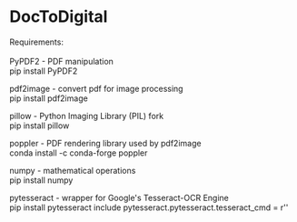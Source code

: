 # DocToDigital

Requirements:\
\
PyPDF2  - PDF manipulation\
pip install PyPDF2
  
pdf2image - convert pdf for image processing\
  pip install pdf2image
  
pillow - Python Imaging Library (PIL) fork\
  pip install pillow
  
poppler - PDF rendering library used by pdf2image\
  conda install -c conda-forge poppler 
  
numpy - mathematical operations\
  pip install numpy
  
pytesseract - wrapper for Google's Tesseract-OCR Engine\
  pip install pytesseract
  include pytesseract.pytesseract.tesseract_cmd = r'<absolute path to tesseract executable>'
        
